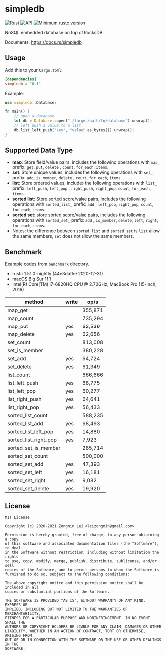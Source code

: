 # simpledb

![Rust](https://github.com/leizongmin/simpledb/workflows/Rust/badge.svg)
[![API](https://docs.rs/simpledb/badge.svg)](https://docs.rs/simpledb)
[![Minimum rustc version](https://img.shields.io/badge/rustc-1.45+-lightgray.svg)](https://github.com/leizongmin/simpledb#rust-version-requirements)

NoSQL embedded database on top of RocksDB.

Documents: https://docs.rs/simpledb

## Usage

Add this to your `Cargo.toml`:

```toml
[dependencies]
simpledb = "0.1"
```

Example:

```rust
use simpledb::Database;

fn main() {
    // open a database
    let db = Database::open("./target/path/to/database").unwrap();
    // left push a value to a list
    db.list_left_push("key", "value".as_bytes()).unwrap();
}
```

## Supported Data Type

- **map**: Store field/value pairs, includes the following operations with `map_` prefix: `get`, `put`, `delete`
  , `count`, `for_each`, `items`.
- **set**: Store unique values, includes the following operations with `set_` prefix: `add`, `is_member`, `delete`
  , `count`, `for_each`, `items`.
- **list**: Store ordered values, includes the following operations with `list_` prefix: `left_push`, `left_pop`
  , `right_push`, `right_pop`, `count`, `for_each`, `items`.
- **sorted list**: Store sorted score/value pairs, includes the following operations with `sorted_list_` prefix: `add`
  , `left_pop`, `right_pop`, `count`, `for_each`, `items`.
- **sorted set**: store sorted score/value pairs, includes the following operations with `sorted_set_` prefix: `add`
  , `is_member`, `delete`, `left`, `right`, `for_each`, `items`.
- Notes: the difference between `sorted list` and `sorted set` is `list` allow the same members, `set` does not allow
  the same members.

## Benchmark

Example codes from `benchmark` directory.

- rustc 1.51.0-nightly (44e3daf5e 2020-12-31)
- macOS Big Sur 11.1
- Intel(R) Core(TM) i7-6820HQ CPU @ 2.70GHz, MacBook Pro (15-inch, 2016)

| method                | write | op/s    |
| --------------------- | ----- | ------- |
| map_get               |       | 355,871 |
| map_count             |       | 735,294 |
| map_put               | yes   | 62,539  |
| map_delete            | yes   | 62,656  |
| set_count             |       | 813,008 |
| set_is_member         |       | 380,228 |
| set_add               | yes   | 64,724  |
| set_delete            | yes   | 61,349  |
| list_count            |       | 666,666 |
| list_left_push        | yes   | 68,775  |
| list_left_pop         | yes   | 60,277  |
| list_right_push       | yes   | 64,641  |
| list_right_pop        | yes   | 56,433  |
| sorted_list_count     |       | 588,235 |
| sorted_list_add       | yes   | 68,493  |
| sorted_list_left_pop  | yes   | 14,880  |
| sorted_list_right_pop | yes   | 7,923   |
| sorted_set_is_member  |       | 285,714 |
| sorted_set_count      |       | 500,000 |
| sorted_set_add        | yes   | 47,393  |
| sorted_set_left       | yes   | 16,181  |
| sorted_set_right      | yes   | 9,082   |
| sorted_set_delete     | yes   | 19,920  |

## License

```text
MIT License

Copyright (c) 2020-2021 Zongmin Lei <leizongmin@gmail.com>

Permission is hereby granted, free of charge, to any person obtaining a copy
of this software and associated documentation files (the "Software"), to deal
in the Software without restriction, including without limitation the rights
to use, copy, modify, merge, publish, distribute, sublicense, and/or sell
copies of the Software, and to permit persons to whom the Software is
furnished to do so, subject to the following conditions:

The above copyright notice and this permission notice shall be included in all
copies or substantial portions of the Software.

THE SOFTWARE IS PROVIDED "AS IS", WITHOUT WARRANTY OF ANY KIND, EXPRESS OR
IMPLIED, INCLUDING BUT NOT LIMITED TO THE WARRANTIES OF MERCHANTABILITY,
FITNESS FOR A PARTICULAR PURPOSE AND NONINFRINGEMENT. IN NO EVENT SHALL THE
AUTHORS OR COPYRIGHT HOLDERS BE LIABLE FOR ANY CLAIM, DAMAGES OR OTHER
LIABILITY, WHETHER IN AN ACTION OF CONTRACT, TORT OR OTHERWISE, ARISING FROM,
OUT OF OR IN CONNECTION WITH THE SOFTWARE OR THE USE OR OTHER DEALINGS IN THE
SOFTWARE.
```
